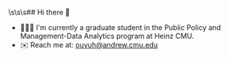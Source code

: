 \s\s\s## Hi there 👋
- 👩🏻‍💻 I'm currently a graduate student in the Public Policy and Management-Data Analytics program at Heinz CMU. 
- ✉️ Reach me at: ouyuh@andrew.cmu.edu


